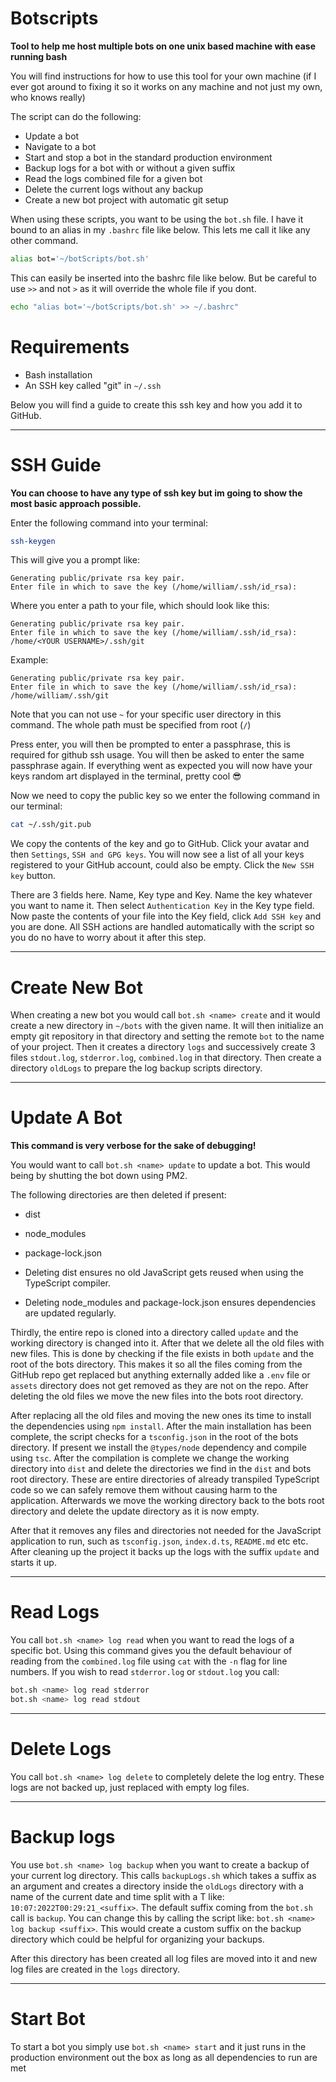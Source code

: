 # Botscripts

**Tool to help me host multiple bots on one unix based machine with ease running bash**

You will find instructions for how to use this tool for your own machine (if I ever got around to fixing it so it works on any machine and not just 
my own, who knows really)

The script can do the following:
  - Update a bot
  - Navigate to a bot
  - Start and stop a bot in the standard production environment
  - Backup logs for a bot with or without a given suffix
  - Read the logs combined file for a given bot
  - Delete the current logs without any backup
  - Create a new bot project with automatic git setup

When using these scripts, you want to be using the `bot.sh` file. I have it bound to an alias in my `.bashrc` file like below. This lets me call it
like any other command.


```bash
alias bot='~/botScripts/bot.sh'
```

This can easily be inserted into the bashrc file like below. But be careful to use `>>` and not `>` as it will override the whole file if you dont.

```bash
echo "alias bot='~/botScripts/bot.sh' >> ~/.bashrc"
```

# Requirements

  - Bash installation
  - An SSH key called "git" in `~/.ssh`

Below you will find a guide to create this ssh key and how you add it to GitHub.

---

# SSH Guide

**You can choose to have any type of ssh key but im going to show the most basic approach possible.**

Enter the following command into your terminal:

```bash
ssh-keygen
```

This will give you a prompt like:

```
Generating public/private rsa key pair.
Enter file in which to save the key (/home/william/.ssh/id_rsa): 
```

Where you enter a path to your file, which should look like this:

```
Generating public/private rsa key pair.
Enter file in which to save the key (/home/william/.ssh/id_rsa): /home/<YOUR USERNAME>/.ssh/git
```

Example:

```
Generating public/private rsa key pair.
Enter file in which to save the key (/home/william/.ssh/id_rsa): /home/william/.ssh/git
```

Note that you can not use `~` for your specific user directory in this command. The whole path must be specified from root (`/`)

Press enter, you will then be prompted to enter a passphrase, this is required for github ssh usage. You will then be asked to enter
the same passphrase again. If everything went as expected you will now have your keys random art displayed in the terminal, pretty cool 😎

Now we need to copy the public key so we enter the following command in our terminal:

```bash
cat ~/.ssh/git.pub
```

We copy the contents of the key and go to GitHub. Click your avatar and then `Settings`, `SSH and GPG keys`. You will now see a list of all your
keys registered to your GitHub account, could also be empty. Click the `New SSH key` button.

There are 3 fields here. Name, Key type and Key. Name the key whatever you want to name it. Then select `Authentication Key` in the Key type field.
Now paste the contents of your file into the Key field, click `Add SSH key` and you are done. All SSH actions are handled automatically with the script
so you do no have to worry about it after this step.

---

# Create New Bot

When creating a new bot you would call `bot.sh <name> create` and it would create a new directory in `~/bots` with the given name.
It will then initialize an empty git repository in that directory and setting the remote `bot` to the name of your project.
Then it creates a directory `logs` and successively create 3 files `stdout.log`, `stderror.log`, `combined.log` in that directory. 
Then create a directory `oldLogs` to prepare the log backup scripts directory.

---

# Update A Bot

**This command is very verbose for the sake of debugging!**

You would want to call `bot.sh <name> update` to update a bot. This would being by shutting the bot down using PM2.

The following directories are then deleted if present:
  - dist
  - node_modules
  - package-lock.json

- Deleting dist ensures no old JavaScript gets reused when using the TypeScript compiler.
- Deleting node_modules and package-lock.json ensures dependencies are updated regularly.

Thirdly, the entire repo is cloned into a directory called `update` and the working directory is changed into it. After that we delete all the old 
files with new files. This is done by checking if the file exists in both `update` and the root of the bots directory. This makes it so all the files
coming from the GitHub repo get replaced but anything externally added like a `.env` file or `assets` directory does not get removed as they are not
on the repo. After deleting the old files we move the new files into the bots root directory.

After replacing all the old files and moving the new ones its time to install the dependencies using `npm install`. After the main installation 
has been complete, the script checks for a `tsconfig.json` in the root of the bots directory. If present we install the `@types/node` dependency and 
compile using `tsc`. After the compilation is complete we change the working directory into `dist` and delete the directories we find in the `dist` 
and bots root directory. These are entire directories of already transpiled TypeScript code so we can safely remove them without causing harm to the 
application. Afterwards we move the working directory back to the bots root directory and delete the update directory as it is now empty.

After that it removes any files and directories not needed for the JavaScript application to run, such as `tsconfig.json`, `index.d.ts`, `README.md`
etc etc. After cleaning up the project it backs up the logs with the suffix `update` and starts it up.

---

# Read Logs

You call `bot.sh <name> log read` when you want to read the logs of a specific bot. Using this command gives you the default behaviour of reading
from the `combined.log` file using `cat` with the `-n` flag for line numbers. If you wish to read `stderror.log` or `stdout.log` you call:

```bash
bot.sh <name> log read stderror
bot.sh <name> log read stdout
```

---

# Delete Logs

You call `bot.sh <name> log delete` to completely delete the log entry. These logs are not backed up, just replaced with empty log files.

---

# Backup logs

You use `bot.sh <name> log backup` when you want to create a backup of your current log directory. This calls `backupLogs.sh` which takes a suffix as 
an argument and creates a directory inside the `oldLogs` directory with a name of the current date and time split with a T like: 
`10:07:2022T00:29:21_<suffix>`. The default suffix coming from the `bot.sh` call is `backup`. You can change this by calling the script like:
`bot.sh <name> log backup <suffix>`. This would create a custom suffix on the backup directory which could be helpful for organizing your backups.

After this directory has been created all log files are moved into it and new log files are created in the `logs` directory.

---

# Start Bot

To start a bot you simply use `bot.sh <name> start` and it just runs in the production environment out the box as long as all dependencies to run 
are met
